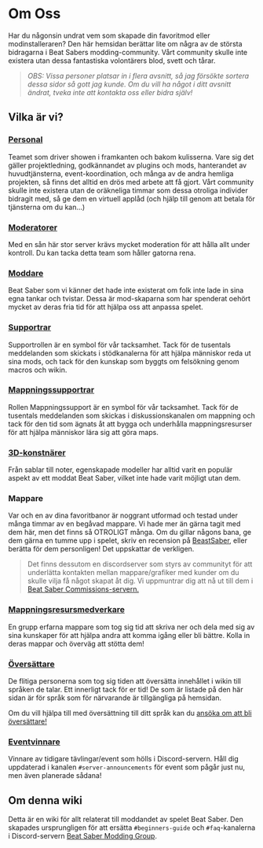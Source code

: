 # Om Oss
Har du någonsin undrat vem som skapade din favoritmod eller modinstalleraren? Den här hemsidan berättar lite om några av de största bidragarna i Beat Sabers modding-community. Vårt community skulle inte existera utan dessa fantastiska volontärers blod, svett och tårar.

> *OBS: Vissa personer platsar in i flera avsnitt, så jag försökte sortera dessa sidor så gott jag kunde. Om du vill ha något i ditt avsnitt ändrat, tveka inte att kontakta oss eller bidra själv!*

## Vilka är vi?

### [Personal](./staff.md)
Teamet som driver showen i framkanten och bakom kulisserna. Vare sig det gäller projektledning, godkännandet av plugins och mods, hanterandet av huvudtjänsterna, event-koordination, och många av de andra hemliga projekten, så finns det alltid en drös med arbete att få gjort. Vårt community skulle inte existera utan de oräkneliga timmar som dessa otroliga individer bidragit med, så ge dem en virtuell applåd (och hjälp till genom att betala för tjänsterna om du kan...)

### [Moderatorer](./moderators.md)
Med en sån här stor server krävs mycket moderation för att hålla allt under kontroll. Du kan tacka detta team som håller gatorna rena.

### [Moddare](./modders.md)
Beat Saber som vi känner det hade inte existerat om folk inte lade in sina egna tankar och tvistar. Dessa är mod-skaparna som har spenderat oehört mycket av deras fria tid för att hjälpa oss att anpassa spelet.

### [Supportrar](./supports.md)
Supportrollen är en symbol för vår tacksamhet. Tack för de tusentals meddelanden som skickats i stödkanalerna för att hjälpa människor reda ut sina mods, och tack för den kunskap som byggts om felsökning genom macros och wikin.

### [Mappningssupportrar](./mapping-supports.md)
Rollen Mappningssupport är en symbol för vår tacksamhet. Tack för de tusentals meddelanden som skickas i diskussionskanalen om mappning och tack för den tid som ägnats åt att bygga och underhålla mappningsresurser för att hjälpa människor lära sig att göra maps.

### [3D-konstnärer](./3d-artists.md)
Från sablar till noter, egenskapade modeller har alltid varit en populär aspekt av ett moddat Beat Saber, vilket inte hade varit möjligt utan dem.

### Mappare
Var och en av dina favoritbanor är noggrant utformad och testad under många timmar av en begåvad mappare. Vi hade mer än gärna tagit med dem här, men det finns så OTROLIGT många. Om du gillar någons bana, ge dem gärna en tumme upp i spelet, skriv en recension på [BeastSaber](https://bsaber.com), eller berätta för dem personligen! Det uppskattar de verkligen.

> Det finns dessutom en discordserver som styrs av communityt för att underlätta kontakten mellan mappare/grafiker med kunder om du skulle vilja få något skapat åt dig. Vi uppmuntrar dig att nå ut till dem i [Beat Saber Commissions-servern.](https://discord.gg/e4f3WBBVnr)

### [Mappningsresursmedverkare](/mapping/mapping-credits.md)
En grupp erfarna mappare som tog sig tid att skriva ner och dela med sig av sina kunskaper för att hjälpa andra att komma igång eller bli bättre. Kolla in deras mappar och överväg att stötta dem!

### [Översättare](./translators.md)
De flitiga personerna som tog sig tiden att översätta innehållet i wikin till språken de talar. Ett innerligt tack för er tid! De som är listade på den här sidan är för språk som för närvarande är tillgängliga på hemsidan.

Om du vill hjälpa till med översättning till ditt språk kan du [ansöka om att bli översättare!](https://forms.gle/e3BqA3poMjESARe76)

### [Eventvinnare](./event-winner.md)
Vinnare av tidigare tävlingar/event som hölls i Discord-servern. Håll dig uppdaterad i kanalen `#server-announcements` för event som pågår just nu, men även planerade sådana!

## Om denna wiki
Detta är en wiki för allt relaterat till moddandet av spelet Beat Saber. Den skapades ursprungligen för att ersätta `#beginners-guide` och `#faq`-kanalerna i Discord-servern [Beat Saber Modding Group](https://discord.gg/beatsabermods).

